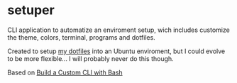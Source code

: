 # setuper

CLI application to automatize an enviroment setup, wich includes
customize the theme, colors, terminal, programs and dotfiles.

Created to setup [my dotfiles](https://github.com/iagotito/dotfiles)
into an Ubuntu enviroment, but I could evolve to be more flexible...
I will probably never do this though.

Based on [Build a Custom CLI with
Bash](https://medium.com/@brotandgames/build-a-custom-cli-with-bash-e3ce60cfb9a4)
